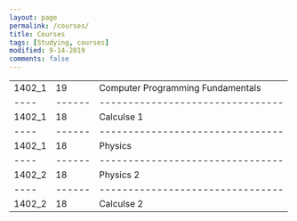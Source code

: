 ```yaml
---
layout: page
permalink: /courses/
title: Courses
tags: [Studying, courses]
modified: 9-14-2019
comments: false
---
```



|    |      |                                |
|----|------|--------------------------------|
|1402_1|19  | Computer Programming Fundamentals|
|----|------|--------------------------------|
|1402_1|18  | Calculse 1
|----|------|--------------------------------|
|1402_1|18  | Physics  |
|----|------|--------------------------------|
|1402_2|18  |  Physics 2|
|----|------|--------------------------------|
|1402_2|18  | Calculse 2|


